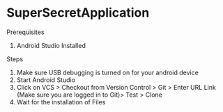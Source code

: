 # SuperSecretApplication

Prerequisites
1) Android Studio Installed

Steps
1) Make sure USB debugging is turned on for your android device
2) Start Android Studio
3) Click on VCS > Checkout from Version Control > Git > Enter URL Link (Make sure you are logged in to Git)> Test > Clone
4) Wait for the installation of Files
